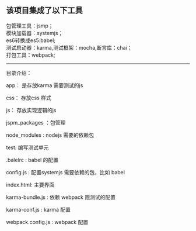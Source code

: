 该项目集成了以下工具
-----------
包管理工具：jsmp；  
模块加载器：systemjs；  
es6转换成es5:babel;  
测试启动器：karma,测试框架：mocha,断言库：chai；  
打包工具：webpack; 
* * *

目录介绍：  

app： 是存放karma 需要测试的js  

css： 存放css 样式  

js：   存放实现逻辑的js  

jspm_packages  ：包管理  

node_modules  : nodejs 需要的依赖包  

test: 编写测试单元  

.balelrc  :  babel 的配置  

config.js : 配置systemjs 需要依赖的包，比如 babel   

index.html:  主要界面  

karma-bundle.js :  依赖 webpack 跑测试的配置  

karma-conf.js : karma 配置  

webpack.config.js : webpack 配置


